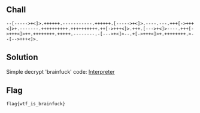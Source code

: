 ## Chall
``--[----->+<]>.++++++.-----------.++++++.[----->+<]>.----.---.+++[->+++<]>+.-------.++++++++++.++++++++++.++[->+++<]>.+++.[--->+<]>----.+++[->+++<]>++.++++++++.+++++.--------.-[--->+<]>--.+[->+++<]>+.++++++++.>--[-->+++<]>.``

## Solution
Simple decrypt 'brainfuck' code:
[Interpreter](https://sange.fi/esoteric/brainfuck/impl/interp/i.html)

## Flag
``flag{wtf_is_brainfuck}``